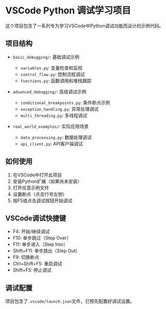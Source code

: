 # VSCode Python 调试学习项目

这个项目包含了一系列专为学习VSCode中Python调试功能而设计的示例代码。

## 项目结构

- `basic_debugging/`: 基础调试示例
  - `variables.py`: 变量检查和监视
  - `control_flow.py`: 控制流程调试
  - `functions.py`: 函数调用和堆栈跟踪

- `advanced_debugging/`: 高级调试示例
  - `conditional_breakpoints.py`: 条件断点示例
  - `exception_handling.py`: 异常处理调试
  - `multi_threading.py`: 多线程调试

- `real_world_examples/`: 实际应用场景
  - `data_processing.py`: 数据处理调试
  - `api_client.py`: API客户端调试

## 如何使用

1. 在VSCode中打开此项目
2. 安装Python扩展（如果尚未安装）
3. 打开任意示例文件
4. 设置断点（点击行号左侧）
5. 按F5或点击调试按钮开始调试

## VSCode调试快捷键

- F4: 开始/继续调试
- F10: 单步跳过（Step Over）
- F11: 单步进入（Step Into）
- Shift+F11: 单步跳出（Step Out）
- F9: 切换断点
- Ctrl+Shift+F5: 重启调试
- Shift+F5: 停止调试

## 调试配置

项目包含了`.vscode/launch.json`文件，已预先配置好调试设置。